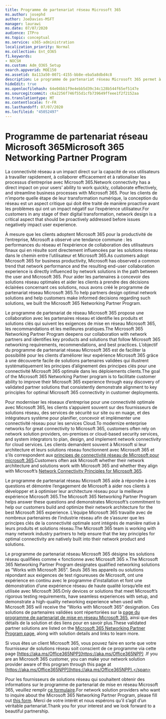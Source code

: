 ```yaml
---
title: Programme de partenariat réseau Microsoft 365
ms.author: josephd
author: JoeDavies-MSFT
manager: laurawi
ms.date: 07/07/2020
audience: ITPro
ms.topic: conceptual
ms.service: o365-administration
localization_priority: Normal
ms.collection: Ent_O365
f1.keywords:
- NOCSH
ms.custom: Adm_O365_Setup
search.appverid: MOE150
ms.assetid: 8a113a50-0071-4155-bb8e-eba5a8dbd4c8
description: Le programme de partenariat réseau Microsoft 365 permet à votre appareil de devenir certifié comme fonctionnant avec Microsoft 365.
hideEdit: true
ms.openlocfilehash: 64e04bb1f9e4ebb5d39c34c128b544f65ef5147e
ms.sourcegitcommit: c6a2256f746f55d1cfb739649ffeee1f2f2152aa
ms.translationtype: MT
ms.contentlocale: fr-FR
ms.lasthandoff: 07/07/2020
ms.locfileid: "45052497"
---
```

# <a name="microsoft-365-networking-partner-program"></a><span data-ttu-id="6cf71-103">Programme de partenariat réseau Microsoft 365</span><span class="sxs-lookup"><span data-stu-id="6cf71-103">Microsoft 365 Networking Partner Program</span></span>

<span data-ttu-id="6cf71-104">La connectivité réseau a un impact direct sur la capacité de vos utilisateurs à travailler rapidement, à collaborer efficacement et à rationaliser les processus d’entreprise avec Microsoft 365.</span><span class="sxs-lookup"><span data-stu-id="6cf71-104">Network connectivity has a direct impact on your users’ ability to work quickly, collaborate effectively, and streamline business processes with Microsoft 365.</span></span> <span data-ttu-id="6cf71-105">Pour les clients de n’importe quelle étape de leur transformation numérique, la conception du réseau est un aspect critique qui doit être traité de manière proactive avant les problèmes qui ont un impact négatif sur l’expérience utilisateur.</span><span class="sxs-lookup"><span data-stu-id="6cf71-105">For customers in any stage of their digital transformation, network design is a critical aspect that should be proactively addressed before issues negatively impact user experience.</span></span>

<span data-ttu-id="6cf71-106">À mesure que les clients adoptent Microsoft 365 pour la productivité de l’entreprise, Microsoft a observé une tendance commune : les performances du réseau et l’expérience de collaboration des utilisateurs finaux qui en résulte sont directement influencées par les solutions réseau dans le chemin entre l’utilisateur et Microsoft 365.</span><span class="sxs-lookup"><span data-stu-id="6cf71-106">As customers adopt Microsoft 365 for business productivity, Microsoft has observed a common trend that network performance and the resulting end-user collaboration experience is directly influenced by network solutions in the path between the user and Microsoft 365.</span></span> <span data-ttu-id="6cf71-107">Pour aider les partenaires à concevoir des solutions réseau optimales et aider les clients à prendre des décisions éclairées concernant ces solutions, nous avons créé le programme de partenariat réseau Microsoft 365.</span><span class="sxs-lookup"><span data-stu-id="6cf71-107">To help partners design optimal network solutions and help customers make informed decisions regarding such solutions, we built the Microsoft 365 Networking Partner Program.</span></span>

<span data-ttu-id="6cf71-108">Le programme de partenariat de réseau Microsoft 365 propose une collaboration avec les partenaires réseau et identifie les produits et solutions clés qui suivent les exigences de mise en réseau Microsoft 365, les recommandations et les meilleures pratiques.</span><span class="sxs-lookup"><span data-stu-id="6cf71-108">The Microsoft 365 Networking Partner Program deepens our collaboration with network partners and identifies key products and solutions that follow Microsoft 365 networking requirements, recommendations, and best practices.</span></span> <span data-ttu-id="6cf71-109">L’objectif du programme de partenariat réseau Microsoft 365 est de faciliter la possibilité pour les clients d’améliorer leur expérience Microsoft 365 grâce à une découverte facile de solutions partenaires validées qui illustrent systématiquement les principes d’alignement des principes clés pour une connectivité Microsoft 365 optimale dans les déploiements clients.</span><span class="sxs-lookup"><span data-stu-id="6cf71-109">The goal of the Microsoft 365 Networking Partner program is to facilitate customer ability to improve their Microsoft 365 experience through easy discovery of validated partner solutions that consistently demonstrate alignment to key principles for optimal Microsoft 365 connectivity in customer deployments.</span></span>

<span data-ttu-id="6cf71-110">Pour moderniser les réseaux d’entreprise pour une connectivité optimale avec Microsoft 365, les clients s’appuient souvent sur des fournisseurs de solutions réseau, des services de sécurité sur site ou en nuage, et des intégrateurs système pour planifier, concevoir et implémenter une connectivité réseau pour les services Cloud.</span><span class="sxs-lookup"><span data-stu-id="6cf71-110">To modernize enterprise networks for great connectivity to Microsoft 365, customers often rely on network solution providers, on-premises or cloud-based security services, and system integrators to plan, design, and implement network connectivity for cloud services.</span></span> <span data-ttu-id="6cf71-111">Les clients demandent souvent à Microsoft si leur architecture et leurs solutions réseau fonctionnent avec Microsoft 365 et s’ils correspondent aux [principes de connectivité réseau de Microsoft pour microsoft 365](https://aka.ms/PNC).</span><span class="sxs-lookup"><span data-stu-id="6cf71-111">Customers often ask Microsoft whether their network architecture and solutions work with Microsoft 365 and whether they align with Microsoft’s [Network Connectivity Principles for Microsoft 365](https://aka.ms/PNC).</span></span>

<span data-ttu-id="6cf71-112">Le programme de partenariat réseau Microsoft 365 aide à répondre à ces questions et démontre l’engagement de Microsoft à aider nos clients à développer et à optimiser leur architecture réseau pour la meilleure expérience Microsoft 365.</span><span class="sxs-lookup"><span data-stu-id="6cf71-112">The Microsoft 365 Networking Partner Program helps answer these questions and demonstrates Microsoft’s commitment to help our customers build and optimize their network architecture for the best Microsoft 365 experience.</span></span> <span data-ttu-id="6cf71-113">L’équipe Microsoft 365 travaille avec de nombreux partenaires de l’industrie réseau afin de s’assurer que les principes clés de la connectivité optimale sont intégrés de manière native à leurs produits et solutions réseau.</span><span class="sxs-lookup"><span data-stu-id="6cf71-113">The Microsoft 365 team is working with many network industry partners to help ensure that the key principles for optimal connectivity are natively built into their network product and solutions.</span></span>

<span data-ttu-id="6cf71-114">Le programme de partenariat réseau Microsoft 365 désigne les solutions réseau qualifiées comme « fonctionne avec Microsoft 365 ».</span><span class="sxs-lookup"><span data-stu-id="6cf71-114">The Microsoft 365 Networking Partner Program designates qualified networking solutions as “Works with Microsoft 365”.</span></span> <span data-ttu-id="6cf71-115">Seuls 365 les appareils ou solutions répondant aux exigences de test rigoureuses de Microsoft, ont une expérience en continu avec le programme d’installation et font une démonstration d’une expérience réseau de haute qualité lorsqu’elle est utilisée avec Microsoft 365.</span><span class="sxs-lookup"><span data-stu-id="6cf71-115">Only devices or solutions that meet Microsoft’s rigorous testing requirements, have seamless experiences with setup, and demonstrate a high-quality networking experience when used with Microsoft 365 will receive the “Works with Microsoft 365” designation.</span></span> <span data-ttu-id="6cf71-116">Ces solutions de partenaires validées sont répertoriées sur la [page du programme de partenariat de mise en réseau Microsoft 365](https://www.microsoft.com/microsoft-365/partners/O365networkingpartners), ainsi que des détails de la solution et des liens pour en savoir plus.</span><span class="sxs-lookup"><span data-stu-id="6cf71-116">These validated partner solutions are listed on the [Microsoft 365 Networking Partner Program page](https://www.microsoft.com/microsoft-365/partners/O365networkingpartners), along with solution details and links to learn more.</span></span>

<span data-ttu-id="6cf71-117">Si vous êtes un client Microsoft 365, vous pouvez faire en sorte que votre fournisseur de solutions réseau soit conscient de ce programme via cette page [https://aka.ms/Office365NPP](https://aka.ms/Office365NPP) .</span><span class="sxs-lookup"><span data-stu-id="6cf71-117">If you are an Microsoft 365 customer, you can make your network solution provider aware of this program through this page at [https://aka.ms/Office365NPP](https://aka.ms/Office365NPP).</span></span>

<span data-ttu-id="6cf71-118">Pour les fournisseurs de solutions réseau qui souhaitent obtenir des informations sur le programme de partenariat de mise en réseau Microsoft 365, veuillez remplir [ce formulaire](https://forms.office.com/Pages/ResponsePage.aspx?id=v4j5cvGGr0GRqy180BHbRyMNEapKtzJHu98R0YXYz1RUN0QxSUVEWTdRVTdIV1RTWjIzOVk0QkE4US4u).</span><span class="sxs-lookup"><span data-stu-id="6cf71-118">For network solution providers who want to inquire about the Microsoft 365 Networking Partner Program, please fill out [this form](https://forms.office.com/Pages/ResponsePage.aspx?id=v4j5cvGGr0GRqy180BHbRyMNEapKtzJHu98R0YXYz1RUN0QxSUVEWTdRVTdIV1RTWjIzOVk0QkE4US4u).</span></span> <span data-ttu-id="6cf71-119">Merci de votre intérêt et nous espérons qu’il s’agit d’un véritable partenariat.</span><span class="sxs-lookup"><span data-stu-id="6cf71-119">Thank you for your interest and we look forward to a beautiful partnership.</span></span>
